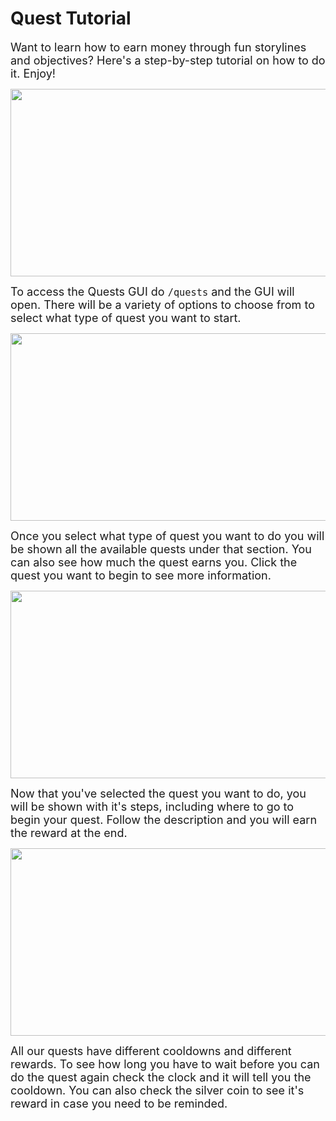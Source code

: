 # Quest Tutorial

<font size=4>Want to learn how to earn money through fun storylines and objectives? Here's a step-by-step tutorial on how to do it. Enjoy!</font>

<p align=center><img src="https://s3.amazonaws.com/files.enjin.com/765924/modules/forum/attachments/Quests1_1614779451.png"
     width="600"
     height="300"></p>

<font size=4>To access the Quests GUI do ```/quests``` and the GUI will open. There will be a variety of options to choose from to select what type of quest you want to start.</font>

<p align=center><img src="https://s3.amazonaws.com/files.enjin.com/765924/modules/forum/attachments/Quests2_1614779452.png"
     width="600"
     height="300"></p>

<font size=4>Once you select what type of quest you want to do you will be shown all the available quests under that section. You can also see how much the quest earns you. Click the quest you want to begin to see more information.</font>

<p align=center><img src="https://s3.amazonaws.com/files.enjin.com/765924/modules/forum/attachments/Quests3_1614779453.png"
     width="600"
     height="300"></p>

<font size=4>Now that you've selected the quest you want to do, you will be shown with it's steps, including where to go to begin your quest. Follow the description and you will earn the reward at the end.</font>

<p align=center><img src="https://s3.amazonaws.com/files.enjin.com/765924/modules/forum/attachments/Quests4_1614779453.png"
     width="600"
     height="300"></p>

<font size=4>All our quests have different cooldowns and different rewards. To see how long you have to wait before you can do the quest again check the clock and it will tell you the cooldown. You can also check the silver coin to see it's reward in case you need to be reminded.</font>